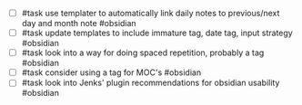 - [ ] #task use templater to automatically link daily notes to previous/next day and month note #obsidian 
- [ ] #task update templates to include immature tag, date tag, input strategy #obsidian
- [ ] #task look into a way for doing spaced repetition, probably a tag #obsidian 
- [ ] #task consider using a tag for MOC's #obsidian 
- [ ] #task look into Jenks' plugin recommendations for obsidian usability #obsidian 

